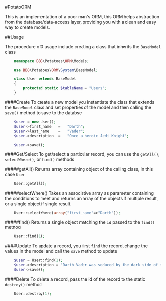#PotatoORM

This is an implementation of a poor man's ORM, this ORM helps abstraction from the database/data-access layer,
providing you with a clean and easy way to create models.

##Usage

The procedure of0 usage include creating a class that inherits the `BaseModel` class

```php
    namespace BB8\Potatoes\ORM\Models;

    use BB8\Potatoes\ORM\System\BaseModel;

    class User extends BaseModel
    {
        protected static $tableName = "Users";
    }
```
####Create
To create a new model you instantiate the class that extends the `BaseModel` class
and set properties of the model and then calling the `save()` method to save to the databse
```php
    $user = new User();
    $user->first_name   =   "Darth";
    $user->last_name    =   "Vader";
    $user->description  =   "Once a heroic Jedi Knight";

    $user->save();

```
####Get/Select
To get/select a particular record, you can use the `getAll()`, `selectWhere()`, or `find()` methods

#####getAll()
Returns array containing object of the calling class, in this case `User`
```php
    User::getAll();
```

#####selectWhere()
Takes an associative array as parameter containing the conditions to meet and returns
an array of the objects if multiple result, or a single object if single result.
```php
    User::selectWhere(array("first_name"=>"Darth"));
```

#####find()
Returns a single object matching the `id` passed to the `find()` method
```php
    User::find(1);
```

####Update
To update a record, you first `find` the record, change the values in the model and call the `save` method to update
```php
    $user = User::find(1);
    $user->description = "Darth Vader was seduced by the dark side of the Force and became a Sith Lord";
    $user->save();
```
####Delete
To delete a record, pass the id of the record to the static `destroy()` method
```php
    User::destroy(1);
```
